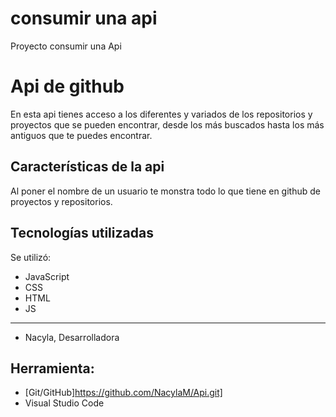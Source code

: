 # consumir una api
Proyecto consumir una Api

# Api de github
En esta api tienes acceso a los diferentes y variados  de los repositorios y proyectos que se pueden encontrar, desde los más buscados hasta los más antiguos que te puedes encontrar.

## Características de la api
Al poner el nombre de un usuario te monstra todo lo que tiene en github de proyectos y repositorios.

## Tecnologías utilizadas
Se utilizó:

* JavaScript
* CSS
* HTML
* JS
---------------------------------
* Nacyla, Desarrolladora

## Herramienta:
* [Git/GitHub]https://github.com/NacylaM/Api.git]
* Visual Studio Code

